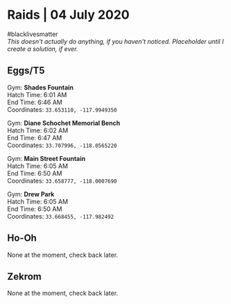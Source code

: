 # Raids | 04 July 2020
#blacklivesmatter</br>
*This doesn't actually do anything, if you haven't noticed. Placeholder until I create a solution, if ever.*

## Eggs/T5

Gym: **Shades Fountain**<br/>
Hatch Time: 6:01 AM<br/>
End Time: 6:46 AM<br/>
Coordinates: ``33.653110, -117.9949350``


Gym: **Diane Schochet Memorial Bench**<br/>
Hatch Time: 6:02 AM<br/>
End Time: 6:47 AM<br/>
Coordinates: ``33.707996, -118.0565220``


Gym: **Main Street Fountain**<br/>
Hatch Time: 6:05 AM<br/>
End Time: 6:50 AM<br/>
Coordinates: ``33.658777, -118.0007690``


Gym: **Drew Park**<br/>
Hatch Time: 6:05 AM<br/>
End Time: 6:50 AM<br/>
Coordinates: ``33.668455, -117.982492``


## Ho-Oh

None at the moment, check back later.


## Zekrom

None at the moment, check back later.

